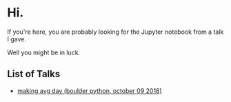 # Hi.

If you're here, you are probably looking for the Jupyter notebook from a talk I gave. 

Well you might be in luck. 

## List of Talks

* [making avg day (boulder python, october 09 2018)](20181009_boulder_python_avg_day.ipynb)
